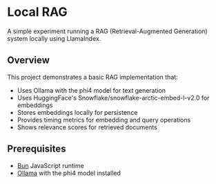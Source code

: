 # Local RAG

A simple experiment running a RAG (Retrieval-Augmented Generation) system locally using LlamaIndex.

## Overview

This project demonstrates a basic RAG implementation that:
- Uses Ollama with the phi4 model for text generation
- Uses HuggingFace's Snowflake/snowflake-arctic-embed-l-v2.0 for embeddings
- Stores embeddings locally for persistence
- Provides timing metrics for embedding and query operations
- Shows relevance scores for retrieved documents

## Prerequisites

- [Bun](https://bun.sh/) JavaScript runtime
- [Ollama](https://ollama.ai/) with the phi4 model installed